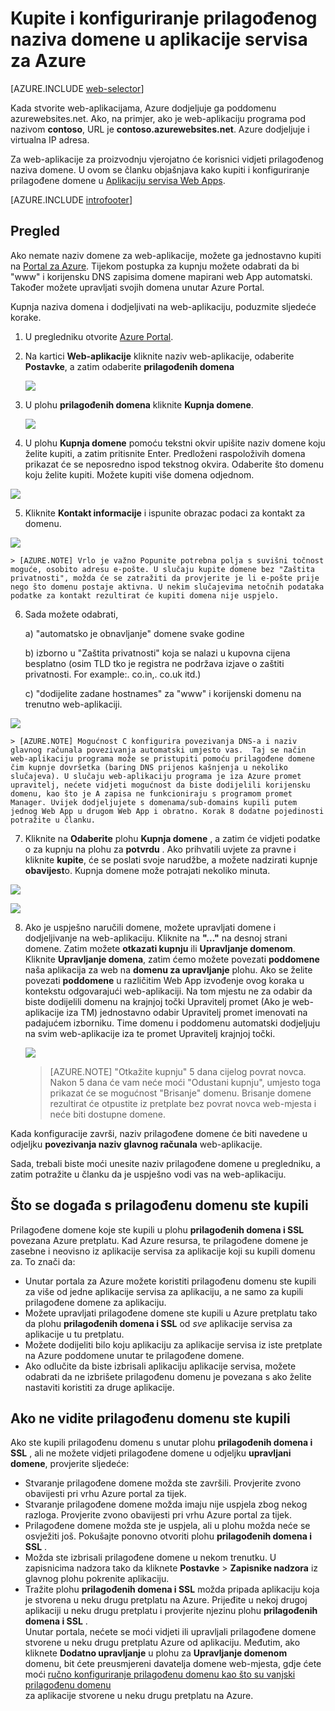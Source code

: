 <properties
    pageTitle="Kako kupiti naziv prilagođene domene u Azure aplikacije servisa web-aplikacijama"
    description="Saznajte kako kupiti prilagođenog naziva domene s web-aplikacijama u servisu Azure aplikacije."
    services="app-service\web"
    documentationCenter=""
    authors="rmcmurray"
    manager="wpickett"
    editor=""/>

<tags
    ms.service="app-service-web"
    ms.workload="web"
    ms.tgt_pltfrm="na"
    ms.devlang="na"
    ms.topic="article"
    ms.date="08/11/2016"
    ms.author="robmcm"/>

# <a name="buy-and-configure-a-custom-domain-name-in-azure-app-service"></a>Kupite i konfiguriranje prilagođenog naziva domene u aplikacije servisa za Azure

[AZURE.INCLUDE [web-selector](../../includes/websites-custom-domain-selector.md)]

Kada stvorite web-aplikacijama, Azure dodjeljuje ga poddomenu azurewebsites.net. Ako, na primjer, ako je web-aplikaciju programa pod nazivom **contoso**, URL je **contoso.azurewebsites.net**. Azure dodjeljuje i virtualna IP adresa.

Za web-aplikacije za proizvodnju vjerojatno će korisnici vidjeti prilagođenog naziva domene. U ovom se članku objašnjava kako kupiti i konfiguriranje prilagođene domene u [Aplikaciju servisa Web Apps](http://go.microsoft.com/fwlink/?LinkId=529714). 

[AZURE.INCLUDE [introfooter](../../includes/custom-dns-web-site-intro-notes.md)]


## <a name="overview"></a>Pregled

Ako nemate naziv domene za web-aplikacije, možete ga jednostavno kupiti na [Portal za Azure](https://portal.azure.com/). Tijekom postupka za kupnju možete odabrati da bi "www" i korijensku DNS zapisima domene mapirani web App automatski. Također možete upravljati svojih domena unutar Azure Portal.


Kupnja naziva domena i dodjeljivati na web-aplikaciju, poduzmite sljedeće korake.

1. U pregledniku otvorite [Azure Portal](https://portal.azure.com/).

2. Na kartici **Web-aplikacije** kliknite naziv web-aplikacije, odaberite **Postavke**, a zatim odaberite **prilagođenih domena**

    ![](./media/custom-dns-web-site-buydomains-web-app/dncmntask-cname-6.png)

3. U plohu **prilagođenih domena** kliknite **Kupnja domene**.

    ![](./media/custom-dns-web-site-buydomains-web-app/dncmntask-cname-buydomains-1.png)

4. U plohu **Kupnja domene** pomoću tekstni okvir upišite naziv domene koju želite kupiti, a zatim pritisnite Enter. Predloženi raspoloživih domena prikazat će se neposredno ispod tekstnog okvira. Odaberite što domenu koju želite kupiti. Možete kupiti više domena odjednom. 

  ![](./media/custom-dns-web-site-buydomains-web-app/dncmntask-cname-buydomains-2.png)

5. Kliknite **Kontakt informacije** i ispunite obrazac podaci za kontakt za domenu.

  ![](./media/custom-dns-web-site-buydomains-web-app/dncmntask-cname-buydomains-3.png)

    > [AZURE.NOTE] Vrlo je važno Popunite potrebna polja s suvišni točnost moguće, osobito adresu e-pošte. U slučaju kupite domene bez "Zaštita privatnosti", možda će se zatražiti da provjerite je li e-pošte prije nego što domenu postaje aktivna. U nekim slučajevima netočnih podataka podatke za kontakt rezultirat će kupiti domena nije uspjelo. 

6. Sada možete odabrati,

    a) "automatsko je obnavljanje" domene svake godine
    
    b) izborno u "Zaštita privatnosti" koja se nalazi u kupovna cijena besplatno (osim TLD tko je registra ne podržava izjave o zaštiti privatnosti. For example:. co.in,. co.uk itd.)  
    
    c) "dodijelite zadane hostnames" za "www" i korijenski domenu na trenutno web-aplikaciji. 

  ![](./media/custom-dns-web-site-buydomains-web-app/dncmntask-cname-buydomains-2.5.png)
  
    > [AZURE.NOTE] Mogućnost C konfigurira povezivanja DNS-a i naziv glavnog računala povezivanja automatski umjesto vas.  Taj se način web-aplikaciju programa može se pristupiti pomoću prilagođene domene čim kupnje dovršetka (baring DNS prijenos kašnjenja u nekoliko slučajeva). U slučaju web-aplikaciju programa je iza Azure promet upravitelj, nećete vidjeti mogućnost da biste dodijelili korijensku domenu, kao što je A zapisa ne funkcioniraju s programom promet Manager. Uvijek dodjeljujete s domenama/sub-domains kupili putem jednog Web App u drugom Web App i obratno. Korak 8 dodatne pojedinosti potražite u članku. 
    
7. Kliknite na **Odaberite** plohu **Kupnja domene** , a zatim će vidjeti podatke o za kupnju na plohu za **potvrdu** . Ako prihvatili uvjete za pravne i kliknite **kupite**, će se poslati svoje narudžbe, a možete nadzirati kupnje **obavijest**o. Kupnja domene može potrajati nekoliko minuta. 

  ![](./media/custom-dns-web-site-buydomains-web-app/dncmntask-cname-buydomains-4.png)

  ![](./media/custom-dns-web-site-buydomains-web-app/dncmntask-cname-buydomains-5.png)

8. Ako je uspješno naručili domene, možete upravljati domene i dodjeljivanje na web-aplikaciju. Kliknite na **"..."** na desnoj strani domene. Zatim možete **otkazati kupnju** ili **Upravljanje domenom**. Kliknite **Upravljanje domena**, zatim ćemo možete povezati **poddomene** naša aplikacija za web na **domenu za upravljanje** plohu. Ako se želite povezati **poddomene** u različitim Web App izvođenje ovog koraka u kontekstu odgovarajući web-aplikaciji. Na tom mjestu ne za odabir da biste dodijelili domenu na krajnjoj točki Upravitelj promet (Ako je web-aplikacije iza TM) jednostavno odabir Upravitelj promet imenovati na padajućem izborniku. Time domenu i poddomenu automatski dodjeljuju na svim web-aplikacije iza te promet Upravitelj krajnjoj točki. 

    ![](./media/custom-dns-web-site-buydomains-web-app/dncmntask-cname-buydomains-6.png)

    > [AZURE.NOTE] "Otkažite kupnju" 5 dana cijelog povrat novca. Nakon 5 dana će vam neće moći "Odustani kupnju", umjesto toga prikazat će se mogućnost "Brisanje" domenu. Brisanje domene rezultirat će otpustite iz pretplate bez povrat novca web-mjesta i neće biti dostupne domene. 

Kada konfiguracije završi, naziv prilagođene domene će biti navedene u odjeljku **povezivanja naziv glavnog računala** web-aplikacije.

Sada, trebali biste moći unesite naziv prilagođene domene u pregledniku, a zatim potražite u članku da je uspješno vodi vas na web-aplikaciju.
 
## <a name="what-happens-to-the-custom-domain-you-bought"></a>Što se događa s prilagođenu domenu ste kupili

Prilagođene domene koje ste kupili u plohu **prilagođenih domena i SSL** povezana Azure pretplatu. Kad Azure resursa, te prilagođene domene je zasebne i neovisno iz aplikacije servisa za aplikacije koji su kupili domenu za. To znači da:

- Unutar portala za Azure možete koristiti prilagođenu domenu ste kupili za više od jedne aplikacije servisa za aplikaciju, a ne samo za kupili prilagođene domene za aplikaciju. 
- Možete upravljati prilagođene domene ste kupili u Azure pretplatu tako da plohu **prilagođenih domena i SSL** od *sve* aplikacije servisa za aplikacije u tu pretplatu.
- Možete dodijeliti bilo koju aplikaciju za aplikacije servisa iz iste pretplate na Azure poddomene unutar te prilagođene domene.
- Ako odlučite da biste izbrisali aplikaciju aplikacije servisa, možete odabrati da ne izbrišete prilagođenu domenu je povezana s ako želite nastaviti koristiti za druge aplikacije.

## <a name="if-you-cant-see-the-custom-domain-you-bought"></a>Ako ne vidite prilagođenu domenu ste kupili

Ako ste kupili prilagođenu domenu s unutar plohu **prilagođenih domena i SSL** , ali ne možete vidjeti prilagođene domene u odjeljku **upravljani domene**, provjerite sljedeće:

- Stvaranje prilagođene domene možda ste završili. Provjerite zvono obavijesti pri vrhu Azure portal za tijek.
- Stvaranje prilagođene domene možda imaju nije uspjela zbog nekog razloga. Provjerite zvono obavijesti pri vrhu Azure portal za tijek.
- Prilagođene domene možda ste je uspjela, ali u plohu možda neće se osvježiti još. Pokušajte ponovno otvoriti plohu **prilagođenih domena i SSL** .
- Možda ste izbrisali prilagođene domene u nekom trenutku. U zapisnicima nadzora tako da kliknete **Postavke** > **Zapisnike nadzora** iz glavnog plohu pokrenite aplikaciju. 
- Tražite plohu **prilagođenih domena i SSL** možda pripada aplikaciju koja je stvorena u neku drugu pretplatu na Azure. Prijeđite u nekoj drugoj aplikaciji u neku drugu pretplatu i provjerite njezinu plohu **prilagođenih domena i SSL** .  
  Unutar portala, nećete se moći vidjeti ili upravljali prilagođene domene stvorene u neku drugu pretplatu Azure od aplikaciju. Međutim, ako kliknete **Dodatno upravljanje** u plohu za **Upravljanje domenom** domenu, bit ćete preusmjereni davatelja domene web-mjesta, gdje ćete moći   [ručno konfiguriranje prilagođenu domenu kao što su vanjski prilagođenu domenu](web-sites-custom-domain-name.md)  
   za aplikacije stvorene u neku drugu pretplatu na Azure. 



